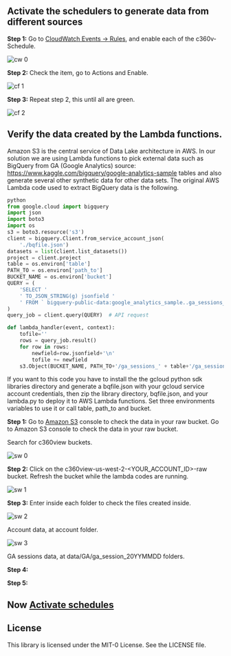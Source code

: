 ## Activate the schedulers to generate data from different sources


**Step 1:** Go to [CloudWatch Events -> Rules](https://us-west-2.console.aws.amazon.com/cloudwatch/home?region=us-west-2#cw:dashboard=Home), and enable each of the c360v-Schedule.

![cw 0](pic-cw0.png)


**Step 2:** Check the item, go to Actions and Enable.

![cf 1](pic-cw01.png)


**Step 3:** Repeat step 2, this until all are green.

![cf 2](pic-cw02.png)


## Verify the data created by the Lambda functions.

Amazon S3 is the central service of Data Lake architecture in AWS. In our solution we are using Lambda functions to pick external data such as BigQuery from GA (Google Analytics)  source: https://www.kaggle.com/bigquery/google-analytics-sample tables and also generate several other synthetic data for other data sets.
The original AWS Lambda code used to extract BigQuery data is the following.

```python
python
from google.cloud import bigquery
import json
import boto3
import os
s3 = boto3.resource('s3')
client = bigquery.Client.from_service_account_json(
    './bqfile.json')
datasets = list(client.list_datasets())
project = client.project
table = os.environ['table']
PATH_TO = os.environ['path_to']
BUCKET_NAME = os.environ['bucket']
QUERY = (
    'SELECT '
    ' TO_JSON_STRING(g) jsonfield '
    ' FROM ` bigquery-public-data:google_analytics_sample..ga_sessions_'+table+'` g '
)
query_job = client.query(QUERY)  # API request

def lambda_handler(event, context):
    tofile=''
    rows = query_job.result()
    for row in rows:
        newfield=row.jsonfield+'\n'
        tofile += newfield
    s3.Object(BUCKET_NAME, PATH_TO+'/ga_sessions_' + table+'/ga_sessions_'+table+'.json').put(Body=tofile)
```

If you want to this code you have to install the the gcloud python sdk libraries directory and generate a bqfile.json with your gcloud service account credentials, then zip the library directory, bqfile.json, and your lambda.py to deploy it to AWS Lambda functions.
Set three environments variables to use it or call table, path_to and bucket.


**Step 1:** Go to [Amazon S3](https://s3.console.aws.amazon.com/s3/home?region=us-west-2) console to check the data in your raw bucket.
Go to Amazon S3 console to check the data in your raw bucket.

Search for c360view buckets.

![sw 0](pic-sw00.png)


**Step 2:** Click on the c360view-us-west-2-<YOUR_ACCOUNT_ID>-raw bucket.
Refresh the bucket while the lambda codes are running.

![sw 1](pic-sw01.png)


**Step 3:** Enter inside each folder to check the files created inside.

![sw 2](pic-sw02.png)

Account data, at account folder.

![sw 3](pic-sw03.png)

GA sessions data, at data/GA/ga_session_20YYMMDD folders.


**Step 4:**

**Step 5:**


## Now [Activate schedules](../schedules/README.md)


## License

This library is licensed under the MIT-0 License. See the LICENSE file.
